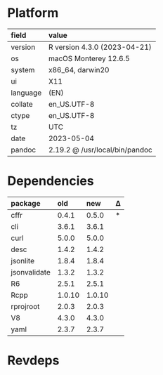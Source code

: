 # Platform

|field    |value                          |
|:--------|:------------------------------|
|version  |R version 4.3.0 (2023-04-21)   |
|os       |macOS Monterey 12.6.5          |
|system   |x86_64, darwin20               |
|ui       |X11                            |
|language |(EN)                           |
|collate  |en_US.UTF-8                    |
|ctype    |en_US.UTF-8                    |
|tz       |UTC                            |
|date     |2023-05-04                     |
|pandoc   |2.19.2 @ /usr/local/bin/pandoc |

# Dependencies

|package      |old    |new    |Δ  |
|:------------|:------|:------|:--|
|cffr         |0.4.1  |0.5.0  |*  |
|cli          |3.6.1  |3.6.1  |   |
|curl         |5.0.0  |5.0.0  |   |
|desc         |1.4.2  |1.4.2  |   |
|jsonlite     |1.8.4  |1.8.4  |   |
|jsonvalidate |1.3.2  |1.3.2  |   |
|R6           |2.5.1  |2.5.1  |   |
|Rcpp         |1.0.10 |1.0.10 |   |
|rprojroot    |2.0.3  |2.0.3  |   |
|V8           |4.3.0  |4.3.0  |   |
|yaml         |2.3.7  |2.3.7  |   |

# Revdeps

